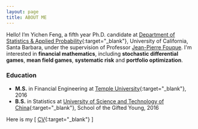 ```yaml
---
layout: page
title: ABOUT ME
---
```


Hello! I’m Yichen Feng, a fifth year Ph.D. candidate at [Department of Statistics & Applied Probability](http://www.pstat.ucsb.edu){:target="_blank"}, University of California, Santa Barbara, under the supervision of Professor [Jean-Pierre Fouque](http://fouque.faculty.pstat.ucsb.edu). I'm interested in **financial mathematics**, including **stochastic differential games**, **mean field games**, **systematic risk** and **portfolio optimization**.


### Education
* **M.S.** in Financial Engineering at [Temple University](https://www.fox.temple.edu/about-fox/){:target="_blank"}, 2016
* **B.S.** in Statistics at [University of Science and Technology of China](http://en.ustc.edu.cn/Schools.htm){:target="_blank"}, School of the Gifted Young, 2016

Here is my \[ [CV](YichenCV.pdf){:target="_blank"} \]
